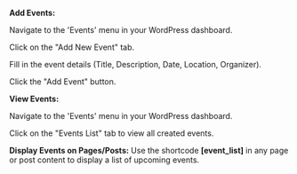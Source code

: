 **Add Events:**

Navigate to the 'Events' menu in your WordPress dashboard.

Click on the "Add New Event" tab.

Fill in the event details (Title, Description, Date, Location, Organizer).

Click the "Add Event" button.

**View Events:**

Navigate to the 'Events' menu in your WordPress dashboard.

Click on the "Events List" tab to view all created events.

**Display Events on Pages/Posts:**
Use the shortcode **[event_list]** in any page or post content to display a list of upcoming events.
